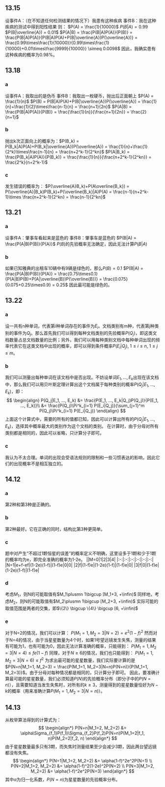 ## 13.15
设事件A：（在不知道任何检测结果的情况下）我患有这种疾病
事件B：我在这种疾病的测试中得到阳性结果
则：
$P(A) = \frac{1}{10000}$
$P(B|A) = 0.99$
$P(B|\overline{A}) = 0.01$
$P(A|B) = \frac{P(B|A)P(A)}{P(B)} = \frac{P(B|A)P(A)}{P(B|A)P(A)+P(B|\overline{A})P(\overline{A})} = \frac{0.99\times\frac{1}{10000}}{0.99\times\frac{1}{10000}+0.01\times\frac{9999}{10000}} \simeq 0.0098$
因此，我确实患有这种疾病的概率为0.98%。

## 13.18
### a
设事件A：我取出的是伪币
事件B：我取出一枚硬币，抛出后正面朝上
$P(A) = \frac{1}{n}$
$P(B) = P(B|A)P(A)+P(B|\overline{A})P(\overline{A}) = \frac{1}{n}+\frac{1}{2}\times\frac{n-1}{n} = \frac{n+1}{2n}$
$P(A|B) = \frac{P(B|A)P(A)}{P(B)} = \frac{\frac{1}{n}}{\frac{n+1}{2n}} = \frac{2}{n+1}$

### b
抛出k次正面向上的概率为：$P(B_k) = P(B_k|A)P(A)+P(B_k|\overline{A})P(\overline{A}) = \frac{1}{n}+\frac{1}{2^k}\times\frac{n-1}{n} = \frac{n+2^k-1}{2^kn}$
$P(A|B_k) = \frac{P(B_k|A)P(A)}{P(B_k)} = \frac{\frac{1}{n}}{\frac{n+2^k-1}{2^kn}} = \frac{2^k}{n+2^k-1}$

### c
发生错误的概率为：
$P(\overline{A}B_k)+P(A\overline{B_k}) = P(\overline{A}|B_k)P(B_k)+P(\overline{B_k}|A)P(A) = \frac{n-1}{n+2^k-1}\times \frac{n+2^k-1}{2^kn} = \frac{n-1}{2^kn}$


## 13.21
### a
设事件A：肇事车看起来是蓝色的
事件B：肇事车是蓝色的
$P(B|A) = \frac{P(A|B)P(B)}{P(A)}$
$P(B)$的先验概率无法确定，因此无法计算$P(B|A)$

### b
如果已知雅典的出租车10辆中有9辆是绿色的，那么$P(B)=0.1$
$P(B|A) = \frac{P(A|B)P(B)}{P(A)} = \frac{0.75\times0.1}{P(A|B)P(B)+P(A|\overline{B})P(\overline{B})} = \frac{0.075}{0.075+0.25\times0.9} = 0.25$
因此最可能是绿色的。


## 13.22
### a
设一共有n种单词，代表第i种单词存在的事件为$E_i$。文档类别有m种，代表第j种类别的事件为$Q_j$。那么首先我们可以得到每种文档类别的先验概率$P(Q_j)$，即这类文档数量占总文档数量的比例；另外，我们可以用每种类别文档中每种单词出现的频率代表它在这类文档中出现的概率，即可以得到条件概率$P(E_i|Q_j),\ 1 \le i \le n,\ 1 \le j \le m$。

### b
我们可以测量出每种单词在该文档中是否出现。不妨设单词$E_1, ..., E_k$出现在该文档中，那么我们可以用贝叶斯定理计算出这个文档属于每种类别的概率$P(Q_j|E_1, ..., E_k)$，即：
$$
\begin{align}
P(Q_j|E_1, ..., E_k) &= \frac{P(E_1, ..., E_k|Q_j)P(Q_j)}{P(E_1, ..., E_k)}\\ 
&= \frac{P(Q_j)\Pi^k_{i=1} P(E_i|Q_j)}{\sum_{j=1}^m P(Q_j)\Pi^k_{i=1} P(E_i|Q_j)}
\end{align}
$$
上面这个计算式中，需要的所有的值都已知，因此可以计算出所有的$P(Q_j|E_1, ..., E_k)$，选择其中概率最大的类别作为这个文档的类别。
在计算时，由于分母对所有类别都是相同的，因此可以省略，只计算分子即可。

### c
我认为不太合理。单词的出现会受语法规则的限制和一些习惯表达的影响，因此它们的出现概率不是相互独立的。


## 14.12
### a
第2种和第3种是正确的。

### b
第2种最好。它在正确的同时，结构比第3种更简单。

### c
题中对产生“不超过1颗恒星的误差”的概率定义不明确，这里设多于1颗和少于1颗的概率均为e，即完全准确的概率为1-2e。
||M=0|1|2|3|4|
|:-:|:-:|:-:|:-:|:-:|:-:|
|N=1|e+f-ef|(1-2e)(1-f)|(1-f)e|0|0|
|2|f|(1-f)e|(1-2e)(1-f)|(1-f)e|0|
|3|f|0|(1-f)e|(1-2e)(1-f)|(1-f)e|

### d
考虑$M_1$，则N的可能取值有$M_1\plusmn 1\bigcup [M_1+3, +\infin)$
同样地，考虑$M_2$，则N的可能取值有$M_2\plusmn 1\bigcup [M_2+3, +\infin)$
实际可能的取值范围是两者的交集，即$\{2\} \bigcup \{4\} \bigcup [6, +\infin)$

### e
对于N=2的情况，我们可以计算：
$P(M_1=1, M_2=3|N=2) = e^2(1-f)^2$
然而对于N=4的情况，由于当星星数量为4个时，如果1号望远镜发生失焦，测量的结果有可能为1，也有可能为0，因此无法计算准确的概率，只能得到：
$P(M_1=1, M_2=3|N=4) \le fe(1-f)$
同理，对于$N\ge 6$的情况，我们也只能得到：
$P(M_1=1, M_2=3|N=6) \le f^2$
为求出最可能的星星数量，我们实际要计算的是$P(N=n|M_1=1, M_2=3) = \frac{P(M_1=1, M_2=3|N=n)P(N=n)}{P(M_1=1, M_2=3)}$。由于分母对每种情况都是相同的，只计算分子即可。
因此，要准确计算最可能的星星数量，我们必须知道$P(N)$的先验概率分布（即分子中的$P(N=n)$），且需要知道当发生失焦时，对所有的$k \ge 3$，测量得到的星星数量恰好为$N-k$的概率（用来准确计算$P(M_1=1, M_2=3|N=n)$）。

## 14.13
从枚举算法得到的计算式为：
$$
\begin{align*}
    P(N=n|M_1=2, M_2=2) &= \alpha\Sigma_{f_1}P(f_1)\Sigma_{f_2}P(f_2)P(N=n)P(M_1=2|f_1, n)P(M_2=2|f_2, n)
\end{align*}
$$
由于星星数量最多只有3颗，而失焦时测量结果至少会减少3颗，因此两台望远镜都没有失焦。
$$
\begin{align*}
    P(N=1|M_1=2, M_2=2) &= \alpha(1-f)^2e^2P(N=1) \\
    P(N=2|M_1=2, M_2=2) &= \alpha(1-f)^2(1-2e)^2P(N=2) \\
    P(N=3|M_1=2, M_2=2) &= \alpha(1-f)^2e^2P(N=3)
\end{align*}
$$
其中$\alpha$为归一化系数，$P(N=n)$为星星数量的先验概率分布。